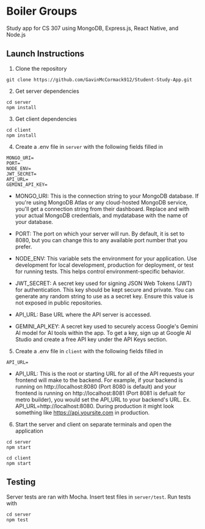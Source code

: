 # Boiler Groups
Study app for CS 307 using MongoDB, Express.js, React Native, and Node.js

## Launch Instructions

1. Clone the repository
```
git clone https://github.com/GavinMcCormack912/Student-Study-App.git
```

2. Get server dependencies
```
cd server
npm install
```

3. Get client dependencies
```
cd client
npm install
```

4. Create a .env file in `server` with the following fields filled in
```
MONGO_URI=
PORT=
NODE_ENV=
JWT_SECRET=
API_URL=
GEMINI_API_KEY=
```
- MONGO_URI: This is the connection string to your MongoDB database. If you're using MongoDB Atlas or any cloud-hosted MongoDB service, you'll get a connection string from their dashboard. Replace <username> and <password> with your actual MongoDB credentials, and mydatabase with the name of your database.

- PORT: The port on which your server will run. By default, it is set to 8080, but you can change this to any available port number that you prefer.

- NODE_ENV: This variable sets the environment for your application. Use development for local development, production for deployment, or test for running tests. This helps control environment-specific behavior.

- JWT_SECRET: A secret key used for signing JSON Web Tokens (JWT) for authentication. This key should be kept secure and private. You can generate any random string to use as a secret key. Ensure this value is not exposed in public repositories.

- API_URL: Base URL where the API server is accessed.

- GEMINI_API_KEY: A secret key used to securely access Google's Gemini AI model for AI tools within the app. To get a key, sign up at Google AI Studio and create a free API key under the API Keys section.

5. Create a .env file in `client` with the following fields filled in
```
API_URL=
```
- API_URL: This is the root or starting URL for all of the API requests your frontend will make to the backend. 
For example, if your backend is running on http://localhost:8080 (Port 8080 is default) 
and your frontend is running on http://localhost:8081 (Port 8081 is defualt for metro builder), you would set the API_URL to your backend's URL.
Ex. API_URL=http://localhost:8080. During production it might look something like https://api.yoursite.com in production.

6. Start the server and client on separate terminals and open the application
```
cd server
npm start
```
```
cd client
npm start
```

## Testing
Server tests are ran with Mocha. Insert test files in `server/test`. Run tests with
```
cd server
npm test
```
